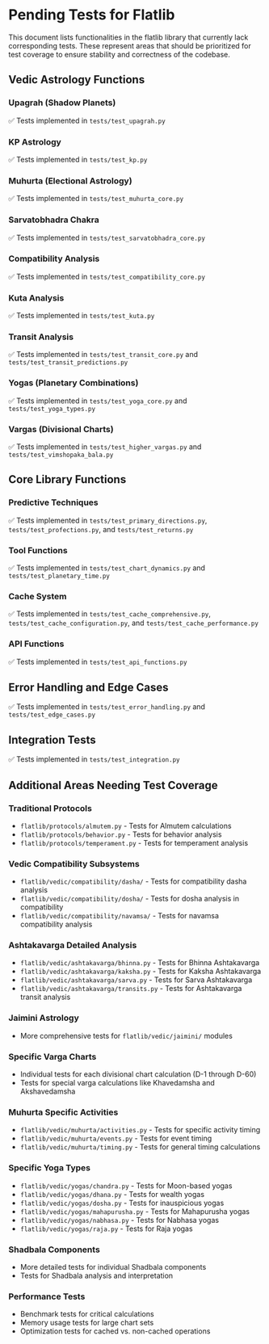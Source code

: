 # Pending Tests for Flatlib

This document lists functionalities in the flatlib library that currently lack corresponding tests. These represent areas that should be prioritized for test coverage to ensure stability and correctness of the codebase.

## Vedic Astrology Functions

### Upagrah (Shadow Planets)
✅ Tests implemented in `tests/test_upagrah.py`

### KP Astrology
✅ Tests implemented in `tests/test_kp.py`

### Muhurta (Electional Astrology)
✅ Tests implemented in `tests/test_muhurta_core.py`

### Sarvatobhadra Chakra
✅ Tests implemented in `tests/test_sarvatobhadra_core.py`

### Compatibility Analysis
✅ Tests implemented in `tests/test_compatibility_core.py`

### Kuta Analysis
✅ Tests implemented in `tests/test_kuta.py`

### Transit Analysis
✅ Tests implemented in `tests/test_transit_core.py` and `tests/test_transit_predictions.py`

### Yogas (Planetary Combinations)
✅ Tests implemented in `tests/test_yoga_core.py` and `tests/test_yoga_types.py`

### Vargas (Divisional Charts)
✅ Tests implemented in `tests/test_higher_vargas.py` and `tests/test_vimshopaka_bala.py`

## Core Library Functions

### Predictive Techniques
✅ Tests implemented in `tests/test_primary_directions.py`, `tests/test_profections.py`, and `tests/test_returns.py`

### Tool Functions
✅ Tests implemented in `tests/test_chart_dynamics.py` and `tests/test_planetary_time.py`

### Cache System
✅ Tests implemented in `tests/test_cache_comprehensive.py`, `tests/test_cache_configuration.py`, and `tests/test_cache_performance.py`

### API Functions
✅ Tests implemented in `tests/test_api_functions.py`

## Error Handling and Edge Cases

✅ Tests implemented in `tests/test_error_handling.py` and `tests/test_edge_cases.py`

## Integration Tests

✅ Tests implemented in `tests/test_integration.py`

## Additional Areas Needing Test Coverage

### Traditional Protocols
- `flatlib/protocols/almutem.py` - Tests for Almutem calculations
- `flatlib/protocols/behavior.py` - Tests for behavior analysis
- `flatlib/protocols/temperament.py` - Tests for temperament analysis

### Vedic Compatibility Subsystems
- `flatlib/vedic/compatibility/dasha/` - Tests for compatibility dasha analysis
- `flatlib/vedic/compatibility/dosha/` - Tests for dosha analysis in compatibility
- `flatlib/vedic/compatibility/navamsa/` - Tests for navamsa compatibility analysis

### Ashtakavarga Detailed Analysis
- `flatlib/vedic/ashtakavarga/bhinna.py` - Tests for Bhinna Ashtakavarga
- `flatlib/vedic/ashtakavarga/kaksha.py` - Tests for Kaksha Ashtakavarga
- `flatlib/vedic/ashtakavarga/sarva.py` - Tests for Sarva Ashtakavarga
- `flatlib/vedic/ashtakavarga/transits.py` - Tests for Ashtakavarga transit analysis

### Jaimini Astrology
- More comprehensive tests for `flatlib/vedic/jaimini/` modules

### Specific Varga Charts
- Individual tests for each divisional chart calculation (D-1 through D-60)
- Tests for special varga calculations like Khavedamsha and Akshavedamsha

### Muhurta Specific Activities
- `flatlib/vedic/muhurta/activities.py` - Tests for specific activity timing
- `flatlib/vedic/muhurta/events.py` - Tests for event timing
- `flatlib/vedic/muhurta/timing.py` - Tests for general timing calculations

### Specific Yoga Types
- `flatlib/vedic/yogas/chandra.py` - Tests for Moon-based yogas
- `flatlib/vedic/yogas/dhana.py` - Tests for wealth yogas
- `flatlib/vedic/yogas/dosha.py` - Tests for inauspicious yogas
- `flatlib/vedic/yogas/mahapurusha.py` - Tests for Mahapurusha yogas
- `flatlib/vedic/yogas/nabhasa.py` - Tests for Nabhasa yogas
- `flatlib/vedic/yogas/raja.py` - Tests for Raja yogas

### Shadbala Components
- More detailed tests for individual Shadbala components
- Tests for Shadbala analysis and interpretation

### Performance Tests
- Benchmark tests for critical calculations
- Memory usage tests for large chart sets
- Optimization tests for cached vs. non-cached operations
